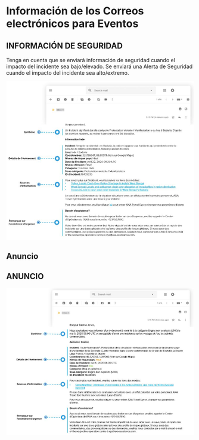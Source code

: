# Información de los Correos electrónicos para Eventos

## INFORMACIÓN DE SEGURIDAD

Tenga en cuenta que se enviará información de seguridad cuando el impacto del incidente sea bajo/elevado. Se enviará una Alerta de Seguridad cuando el impacto del incidente sea alto/extremo.

![](../.gitbook/assets/information_mail.JPG)

## Anuncio

## ANUNCIO

![](../.gitbook/assets/announcement_mail%20%282%29.JPG)

